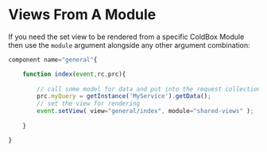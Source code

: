 # Views From A Module

If you need the set view to be rendered from a specific ColdBox Module then use the `module` argument alongside any other argument combination:

```js
component name="general"{

	function index(event,rc,prc){
	
		// call some model for data and put into the request collection
		prc.myQuery = getInstance('MyService').getData();
		// set the view for rendering
		event.setView( view="general/index", module="shared-views" );
	
	}

}
```

